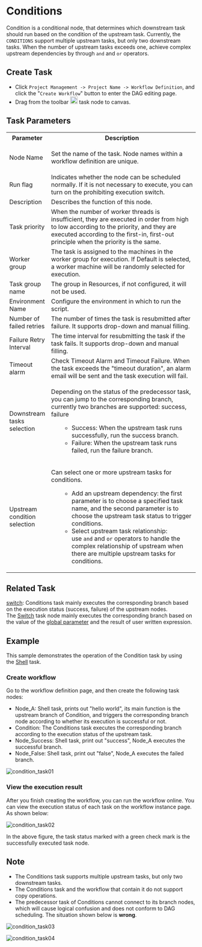 # Conditions

Condition is a conditional node, that determines which downstream task should run based on the condition of the upstream task. Currently, the `CONDITIONS` support multiple upstream tasks, but only two downstream tasks. When the number of upstream tasks exceeds one, achieve complex upstream dependencies by through `and` and `or` operators.

Create Task
-----------

*   Click `Project Management -> Project Name -> Workflow Definition`, and click the "`Create Workflow`" button to enter the DAG editing page.
*   Drag from the toolbar <img src="/img/conditions.png" width="20"/> task node to canvas.

Task Parameters
---------------

<table class="relative-table wrapped confluenceTable" style="width: 100.0%;"><colgroup><col style="width: 12.8234%;"><col style="width: 87.1905%;"></colgroup><tbody><tr><th class="confluenceTh">Parameter</th><th class="confluenceTh">Description</th></tr><tr><td class="confluenceTd">Node Name</td><td class="confluenceTd"><p>Set the name of the task.<span>&nbsp;</span>Node names within a workflow definition are unique.</p></td></tr><tr><td class="confluenceTd">Run flag</td><td class="confluenceTd">Indicates whether the node can be scheduled normally. If it is not necessary to execute, you can turn on the prohibiting execution switch.</td></tr><tr><td class="confluenceTd">Description</td><td class="confluenceTd">Describes the function of this node.</td></tr><tr><td colspan="1" class="confluenceTd">Task priority</td><td colspan="1" class="confluenceTd">When the number of worker threads is insufficient, they are executed in order from high to low according to the priority, and they are executed according to the first-in, first-out principle when the priority is the same.</td></tr><tr><td colspan="1" class="confluenceTd">Worker group</td><td colspan="1" class="confluenceTd">The task is assigned to the machines in the worker group for execution. If Default is selected, a worker machine will be randomly selected for execution.</td></tr><tr><td colspan="1" class="confluenceTd">Task group name</td><td colspan="1" class="confluenceTd">The group in Resources, if not configured, it will not be used.</td></tr><tr><td colspan="1" class="confluenceTd">Environment Name</td><td colspan="1" class="confluenceTd">Configure the environment in which to run the script.</td></tr><tr><td colspan="1" class="confluenceTd">Number of failed retries</td><td colspan="1" class="confluenceTd">The number of times the task is resubmitted after failure. It supports drop-down and manual filling.</td></tr><tr><td colspan="1" class="confluenceTd">Failure Retry Interval</td><td colspan="1" class="confluenceTd">The time interval for resubmitting the task if the task fails. It supports drop-down and manual filling.</td></tr><tr><td colspan="1" class="confluenceTd">Timeout alarm</td><td colspan="1" class="confluenceTd">Check Timeout Alarm and Timeout Failure. When the task exceeds the "timeout duration", an alarm email will be sent and the task execution will fail.</td></tr><tr><td colspan="1" class="confluenceTd">Downstream tasks selection</td><td colspan="1" class="confluenceTd"><p>Depending on the status of the predecessor task, you can jump to the corresponding branch, currently two branches are supported: success, failure</p><ul><li style="list-style-type: none;"><ul><li>Success: When the upstream task runs successfully, run the success branch.</li><li>Failure: When the upstream task runs failed, run the failure branch.</li></ul></li></ul></td></tr><tr><td colspan="1" class="confluenceTd">Upstream condition selection</td><td colspan="1" class="confluenceTd"><p>Can select one or more upstream tasks for conditions.</p><ul><li style="list-style-type: none;"><ul><li>Add an upstream dependency: the first parameter is to choose a specified task name, and the second parameter is to choose the upstream task status to trigger conditions.</li><li>Select upstream task relationship: use<span>&nbsp;</span><code>and</code><span>&nbsp;</span>and<span>&nbsp;</span><code>or</code><span>&nbsp;</span>operators to handle the complex relationship of upstream when there are multiple upstream tasks for conditions.</li></ul></li></ul></td></tr></tbody></table>

Related Task
------------

[switch](https://dolphinscheduler.apache.org/en-us/docs/dev/user_doc/guide/task/switch.html): Conditions task mainly executes the corresponding branch based on the execution status (success, failure) of the upstream nodes. The [Switch](https://dolphinscheduler.apache.org/en-us/docs/dev/user_doc/guide/task/switch.html) task node mainly executes the corresponding branch based on the value of the [global parameter](https://dolphinscheduler.apache.org/en-us/docs/dev/user_doc/guide/parameter/global.html) and the result of user written expression.

Example
-------

This sample demonstrates the operation of the Condition task by using the [Shell](https://dolphinscheduler.apache.org/en-us/docs/dev/user_doc/guide/task/shell.html) task.

### Create workflow

Go to the workflow definition page, and then create the following task nodes:

*   Node\_A: Shell task, prints out "hello world", its main function is the upstream branch of Condition, and triggers the corresponding branch node according to whether its execution is successful or not.
*   Condition: The Conditions task executes the corresponding branch according to the execution status of the upstream task.
*   Node\_Success: Shell task, print out "success", Node\_A executes the successful branch.
*   Node\_False: Shell task, print out "false", Node\_A executes the failed branch.

![condition_task01](/img/tasks/demo/condition_task01.png)

### View the execution result

After you finish creating the workflow, you can run the workflow online. You can view the execution status of each task on the workflow instance page. As shown below:

![condition_task02](/img/tasks/demo/condition_task02.png)

In the above figure, the task status marked with a green check mark is the successfully executed task node.

Note
----

*   The Conditions task supports multiple upstream tasks, but only two downstream tasks.
*   The Conditions task and the workflow that contain it do not support copy operations.
*   The predecessor task of Conditions cannot connect to its branch nodes, which will cause logical confusion and does not conform to DAG scheduling. The situation shown below is **wrong**.

![condition_task03](/img/tasks/demo/condition_task03.png) 

![condition_task04](/img/tasks/demo/condition_task04.png)